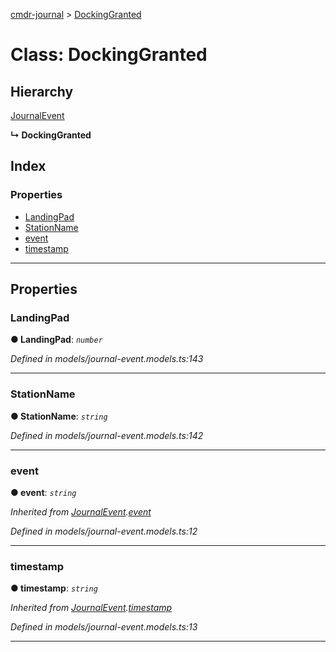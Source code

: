 [cmdr-journal](../README.md) > [DockingGranted](../classes/dockinggranted.md)



# Class: DockingGranted

## Hierarchy


 [JournalEvent](journalevent.md)

**↳ DockingGranted**







## Index

### Properties

* [LandingPad](dockinggranted.md#landingpad)
* [StationName](dockinggranted.md#stationname)
* [event](dockinggranted.md#event)
* [timestamp](dockinggranted.md#timestamp)



---
## Properties
<a id="landingpad"></a>

###  LandingPad

**●  LandingPad**:  *`number`* 

*Defined in models/journal-event.models.ts:143*





___

<a id="stationname"></a>

###  StationName

**●  StationName**:  *`string`* 

*Defined in models/journal-event.models.ts:142*





___

<a id="event"></a>

###  event

**●  event**:  *`string`* 

*Inherited from [JournalEvent](journalevent.md).[event](journalevent.md#event)*

*Defined in models/journal-event.models.ts:12*





___

<a id="timestamp"></a>

###  timestamp

**●  timestamp**:  *`string`* 

*Inherited from [JournalEvent](journalevent.md).[timestamp](journalevent.md#timestamp)*

*Defined in models/journal-event.models.ts:13*





___


